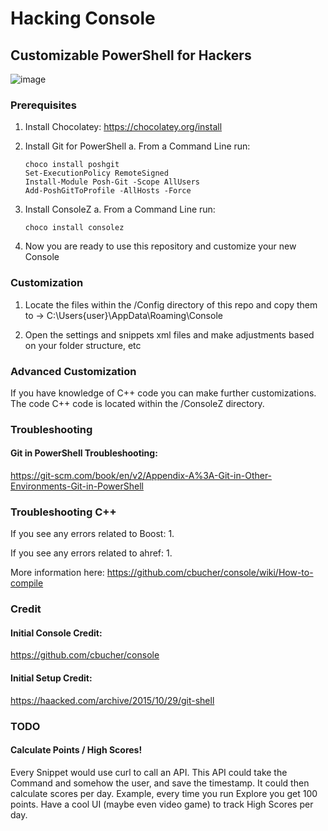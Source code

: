 # Hacking Console
## Customizable PowerShell for Hackers

![image](https://user-images.githubusercontent.com/6255224/163909334-c0772e71-aa74-4c23-9296-fce15ab76bc1.png)

### Prerequisites

1. Install Chocolatey: https://chocolatey.org/install

2. Install Git for PowerShell
       a. From a Command Line run:

       choco install poshgit
       Set-ExecutionPolicy RemoteSigned
       Install-Module Posh-Git -Scope AllUsers
       Add-PoshGitToProfile -AllHosts -Force
      
3. Install ConsoleZ
       a. From a Command Line run:

       choco install consolez
       
4. Now you are ready to use this repository and customize your new Console

### Customization

1. Locate the files within the /Config directory of this repo and copy them to -> C:\Users\{user}\AppData\Roaming\Console

2. Open the settings and snippets xml files and make adjustments based on your folder structure, etc

### Advanced Customization

If you have knowledge of C++ code you can make further customizations.
The code C++ code is located within the /ConsoleZ directory.

### Troubleshooting
#### Git in PowerShell Troubleshooting:
https://git-scm.com/book/en/v2/Appendix-A%3A-Git-in-Other-Environments-Git-in-PowerShell

### Troubleshooting C++
If you see any errors related to Boost:
1. 

If you see any errors related to ahref:
1. 

More information here:
https://github.com/cbucher/console/wiki/How-to-compile

### Credit
#### Initial Console Credit:
https://github.com/cbucher/console

#### Initial Setup Credit:
https://haacked.com/archive/2015/10/29/git-shell

### TODO
#### Calculate Points / High Scores!

Every Snippet would use curl to call an API.
This API could take the Command and somehow the user, and save the timestamp.
It could then calculate scores per day.
Example, every time you run Explore you get 100 points.
Have a cool UI (maybe even video game) to track High Scores per day.
